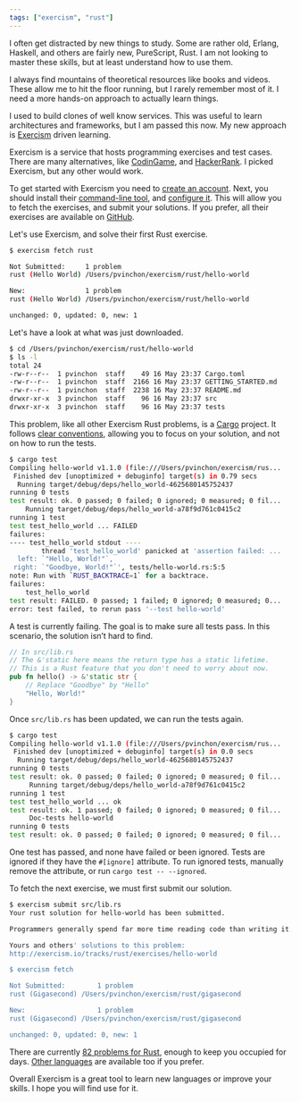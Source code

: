 ```yaml
---
tags: ["exercism", "rust"]
---
```


I often get distracted by new things to study. Some are rather old, Erlang, Haskell, and others are fairly new, PureScript, Rust. I am not looking to master these skills, but at least understand how to use them.

I always find mountains of theoretical resources like books and videos. These allow me to hit the floor running, but I rarely remember most of it. I need a more hands-on approach to actually learn things.

I used to build clones of well know services. This was useful to learn architectures and frameworks, but I am passed this now. My new approach is [Exercism](https://exercism.io/) driven learning.

Exercism is a service that hosts programming exercises and test cases. There are many alternatives, like [CodinGame](https://www.codingame.com/), and [HackerRank](https://www.hackerrank.com/). I picked Exercism, but any other would work.

To get started with Exercism you need to [create an account](https://exercism.io/login). Next, you should install their [command-line tool](https://exercism.io/getting-started), and [configure it](https://exercism.io/account/key). This will allow you to fetch the exercises, and submit your solutions. If you prefer, all their exercises are available on [GitHub](https://github.com/exercism).

Let's use Exercism, and solve their first Rust exercise.

```sh
$ exercism fetch rust

Not Submitted:     1 problem
rust (Hello World) /Users/pvinchon/exercism/rust/hello-world

New:               1 problem
rust (Hello World) /Users/pvinchon/exercism/rust/hello-world

unchanged: 0, updated: 0, new: 1
```

Let's have a look at what was just downloaded.

``` sh
$ cd /Users/pvinchon/exercism/rust/hello-world
$ ls -l
total 24
-rw-r--r--  1 pvinchon  staff    49 16 May 23:37 Cargo.toml
-rw-r--r--  1 pvinchon  staff  2166 16 May 23:37 GETTING_STARTED.md
-rw-r--r--  1 pvinchon  staff  2238 16 May 23:37 README.md
drwxr-xr-x  3 pvinchon  staff    96 16 May 23:37 src
drwxr-xr-x  3 pvinchon  staff    96 16 May 23:37 tests
```

This problem, like all other Exercism Rust problems, is a [Cargo](https://doc.rust-lang.org/stable/cargo/) project. It follows [clear conventions](https://github.com/exercism/rust#contributing-a-new-exercise), allowing you to focus on your solution, and not on how to run the tests.

```sh
$ cargo test
Compiling hello-world v1.1.0 (file:///Users/pvinchon/exercism/rus...
 Finished dev [unoptimized + debuginfo] target(s) in 0.79 secs
  Running target/debug/deps/hello_world-4625680145752437
running 0 tests
test result: ok. 0 passed; 0 failed; 0 ignored; 0 measured; 0 fil...
    Running target/debug/deps/hello_world-a78f9d761c0415c2
running 1 test
test test_hello_world ... FAILED
failures:
---- test_hello_world stdout ----
        thread 'test_hello_world' panicked at 'assertion failed: ...
  left: `"Hello, World!"`,
 right: `"Goodbye, World!"`', tests/hello-world.rs:5:5
note: Run with `RUST_BACKTRACE=1` for a backtrace.
failures:
    test_hello_world
test result: FAILED. 0 passed; 1 failed; 0 ignored; 0 measured; 0...
error: test failed, to rerun pass '--test hello-world'
```

A test is currently failing. The goal is to make sure all tests pass. In this scenario, the solution isn’t hard to find.

```rust
// In src/lib.rs
// The &'static here means the return type has a static lifetime.
// This is a Rust feature that you don't need to worry about now.
pub fn hello() -> &'static str {
    // Replace "Goodbye" by "Hello"
    "Hello, World!"
}
```

Once `src/lib.rs` has been updated, we can run the tests again.

```sh
$ cargo test
Compiling hello-world v1.1.0 (file:///Users/pvinchon/exercism/rus...
 Finished dev [unoptimized + debuginfo] target(s) in 0.0 secs
  Running target/debug/deps/hello_world-4625680145752437
running 0 tests
test result: ok. 0 passed; 0 failed; 0 ignored; 0 measured; 0 fil...
     Running target/debug/deps/hello_world-a78f9d761c0415c2
running 1 test
test test_hello_world ... ok
test result: ok. 1 passed; 0 failed; 0 ignored; 0 measured; 0 fil...
     Doc-tests hello-world
running 0 tests
test result: ok. 0 passed; 0 failed; 0 ignored; 0 measured; 0 fil...
```

One test has passed, and none have failed or been ignored. Tests are ignored if they have the `#[ignore]` attribute. To run ignored tests, manually remove the attribute, or run `cargo test -- --ignored`.

To fetch the next exercise, we must first submit our solution.

```sh
$ exercism submit src/lib.rs
Your rust solution for hello-world has been submitted.

Programmers generally spend far more time reading code than writing it. To benefit the most from this exercise, find 3 or more submissions that you can learn something from, have questions about, or have suggestions for. Post your thoughts and questions in the comments, and start a discussion. Consider revising your solution to incorporate what you learn.

Yours and others' solutions to this problem:
http://exercism.io/tracks/rust/exercises/hello-world

$ exercism fetch

Not Submitted:        1 problem
rust (Gigasecond) /Users/pvinchon/exercism/rust/gigasecond

New:                  1 problem
rust (Gigasecond) /Users/pvinchon/exercism/rust/gigasecond

unchanged: 0, updated: 0, new: 1
```

There are currently [82 problems for Rust](https://exercism.io/tracks/rust/exercises), enough to keep you occupied for days. [Other languages](https://exercism.io/tracks) are available too if you prefer.

Overall Exercism is a great tool to learn new languages or improve your skills. I hope you will find use for it.
